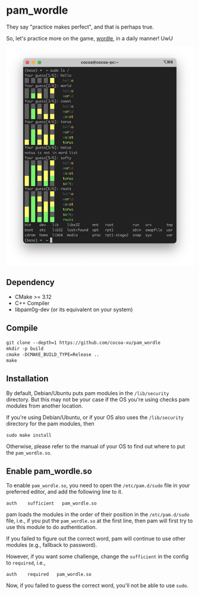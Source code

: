 # pam_wordle
They say "practice makes perfect", and that is perhaps true.

So, let's practice more on the game, [wordle](https://www.powerlanguage.co.uk/wordle/), in a daily manner! UwU

![demo](assets/demo.png)

## Dependency
- CMake >= 3.12
- C++ Compiler
- libpam0g-dev (or its equivalent on your system)

## Compile
```shell
git clone --depth=1 https://github.com/cocoa-xu/pam_wordle
mkdir -p build
cmake -DCMAKE_BUILD_TYPE=Release ..
make
```

## Installation
By default, Debian/Ubuntu puts pam modules in the `/lib/security` directory. But this may not be your case if the OS 
you're using checks pam modules from another location.

If you're using Debian/Ubuntu, or if your OS also uses the `/lib/security` directory for the pam modules, then 
```shell
sudo make install
```

Otherwise, please refer to the manual of your OS to find out where to put the `pam_wordle.so`.

## Enable pam_wordle.so
To enable `pam_wordle.so`, you need to open the `/etc/pam.d/sudo` file in your preferred editor, and add the following
line to it.  
```shell
auth    sufficient   pam_wordle.so
```

pam loads the modules in the order of their position in the `/etc/pam.d/sudo` file, i.e., if you put the `pam_wordle.so`
at the first line, then pam will first try to use this module to do authentication. 

If you failed to figure out the correct word, pam will continue to use other modules (e.g., fallback to password).

However, if you want some challenge, change the `sufficient` in the config to `required`, i.e.,

```shell
auth    required   pam_wordle.so
```

Now, if you failed to guess the correct word, you'll not be able to use `sudo`.
